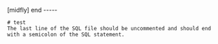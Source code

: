 
[midfly] end -----
```
# test
The last line of the SQL file should be uncommented and should end with a semicolon of the SQL statement.
